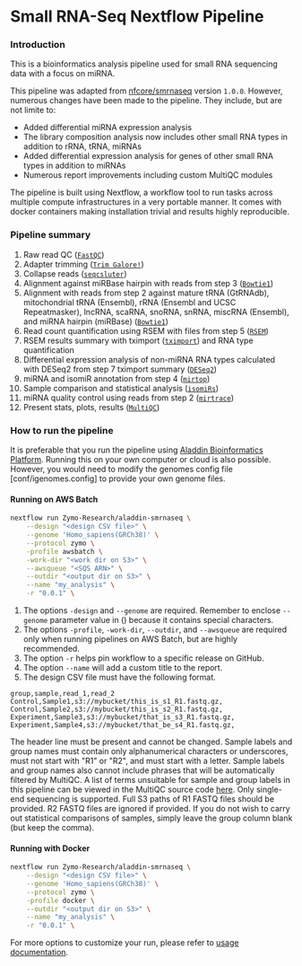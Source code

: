 # Small RNA-Seq Nextflow Pipeline

### Introduction
This is a bioinformatics analysis pipeline used for small RNA sequencing data with a focus on miRNA. 

This pipeline was adapted from [nfcore/smrnaseq](https://github.com/nf-core/smrnaseq) version `1.0.0`. However, numerous changes have been made to the pipeline. They include, but are not limite to:
* Added differential miRNA expression analysis
* The library composition analysis now includes other small RNA types in addition to rRNA, tRNA, miRNAs
* Added differential expression analysis for genes of other small RNA types in addition to miRNAs
* Numerous report improvements including custom MultiQC modules

The pipeline is built using Nextflow, a workflow tool to run tasks across multiple compute infrastructures in a very portable manner. It comes with docker containers making installation trivial and results highly reproducible.

### Pipeline summary

1. Raw read QC ([`FastQC`](https://www.bioinformatics.babraham.ac.uk/projects/fastqc/))
2. Adapter trimming ([`Trim Galore!`](https://www.bioinformatics.babraham.ac.uk/projects/trim_galore/))
3. Collapse reads ([`seqcsluter`](https://seqcluster.readthedocs.io/mirna_annotation.html#processing-of-reads))
4. Alignment against miRBase hairpin with reads from step 3 ([`Bowtie1`](http://bowtie-bio.sourceforge.net/index.shtml))
5. Alignment with reads from step 2 against mature tRNA (GtRNAdb), mitochondrial tRNA (Ensembl), rRNA (Ensembl and UCSC Repeatmasker), lncRNA, scaRNA, snoRNA, snRNA, miscRNA (Ensembl), and miRNA hairpin (miRBase) ([`Bowtie1`](http://bowtie-bio.sourceforge.net/index.shtml)) 
6. Read count quantification using RSEM with files from step 5 ([`RSEM`](http://deweylab.github.io/RSEM/README.html))
7. RSEM results summary with tximport ([`tximport`](https://bioconductor.org/packages/release/bioc/vignettes/tximport/inst/doc/tximport.html)) and RNA type quantification
8. Differential expression analysis of non-miRNA RNA types calculated with DESeq2 from step 7 tximport summary ([`DESeq2`](https://bioconductor.org/packages/release/bioc/html/DESeq2.html))
9. miRNA and isomiR annotation from step 4 ([`mirtop`](https://github.com/miRTop/mirtop))
10. Sample comparison and statistical analysis ([`isomiRs`](https://www.bioconductor.org/packages/release/bioc/html/isomiRs.html))
11. miRNA quality control using reads from step 2 ([`mirtrace`](https://github.com/friedlanderlab/mirtrace))
12. Present stats, plots, results ([`MultiQC`](http://multiqc.info/))

### How to run the pipeline
It is preferable that you run the pipeline using [Aladdin Bioinformatics Platform](https://www.aladdin101.org/). Running this on your own computer or cloud is also possible. However, you would need to modify the genomes config file [conf/igenomes.config] to provide your own genome files.

#### Running on AWS Batch
``` bash
nextflow run Zymo-Research/aladdin-smrnaseq \
    --design "<design CSV file>" \
    --genome 'Homo_sapiens(GRCh38)' \
    --protocol zymo \
    -profile awsbatch \
    -work-dir "<work dir on S3>" \
    --awsqueue "<SQS ARN>" \
    --outdir "<output dir on S3>" \
    --name "my_analysis" \
    -r "0.0.1" \
```
1. The options `-design` and `--genome` are required. Remember to enclose `--genome` parameter value in () because it contains special characters.
2. The options `-profile`, `-work-dir`, `--outdir`, and `--awsqueue` are required only when running pipelines on AWS Batch, but are highly recommended.
3. The option `-r` helps pin workflow to a specific release on GitHub.
5. The option `--name` will add a custom title to the report.
6. The design CSV file must have the following format.
```
group,sample,read_1,read_2
Control,Sample1,s3://mybucket/this_is_s1_R1.fastq.gz,
Control,Sample2,s3://mybucket/this_is_s2_R1.fastq.gz,
Experiment,Sample3,s3://mybucket/that_is_s3_R1.fastq.gz,
Experiment,Sample4,s3://mybucket/that_be_s4_R1.fastq.gz,
```
The header line must be present and cannot be changed. Sample labels and group names must contain only alphanumerical characters or underscores, must not start with "R1" or "R2", and must start with a letter. Sample labels and group names also cannot include phrases that will be automatically filtered by MultiQC. A list of terms unsuitable for sample and group labels in this pipeline can be viewed in the MultiQC source code [here](https://github.com/ewels/MultiQC/blob/b936a7a6d7050f3edc1ceefe8ae6ecd93865bf66/multiqc/utils/config_defaults.yaml#L150-L284). Only single-end sequencing is supported. Full S3 paths of R1 FASTQ files should be provided. R2 FASTQ files are ignored if provided. If you do not wish to carry out statistical comparisons of samples, simply leave the group column blank (but keep the comma).

#### Running with Docker
``` bash
nextflow run Zymo-Research/aladdin-smrnaseq \
    --design "<design CSV file>" \
    --genome 'Homo_sapiens(GRCh38)' \
    --protocol zymo \
    -profile docker \
    --outdir "<output dir on S3>" \
    --name "my_analysis" \
    -r "0.0.1" \
```

For more options to customize your run, please refer to [usage documentation](docs/usage.md).
